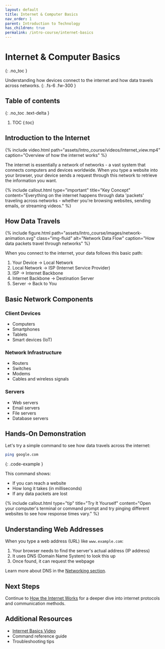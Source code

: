 ```yaml
---
layout: default
title: Internet & Computer Basics
nav_order: 1
parent: Introduction to Technology
has_children: true
permalink: /intro-course/internet-basics
---
```


# Internet & Computer Basics
{: .no_toc }

Understanding how devices connect to the internet and how data travels across networks.
{: .fs-6 .fw-300 }

## Table of contents
{: .no_toc .text-delta }

1. TOC
{:toc}

## Introduction to the Internet

{% include video.html path="assets/Intro_course/videos/Internet_view.mp4" caption="Overview of how the internet works" %}

The internet is essentially a network of networks - a vast system that connects computers and devices worldwide. When you type a website into your browser, your device sends a request through this network to retrieve the information you want.

{% include callout.html type="important" title="Key Concept" content="Everything on the internet happens through data 'packets' traveling across networks - whether you're browsing websites, sending emails, or streaming videos." %}

## How Data Travels

{% include figure.html path="assets/Intro_course/images/network-animation.svg" class="img-fluid" alt="Network Data Flow" caption="How data packets travel through networks" %}

When you connect to the internet, your data follows this basic path:
1. Your Device → Local Network
2. Local Network → ISP (Internet Service Provider)
3. ISP → Internet Backbone
4. Internet Backbone → Destination Server
5. Server → Back to You

## Basic Network Components

### Client Devices
- Computers
- Smartphones
- Tablets
- Smart devices (IoT)

### Network Infrastructure
- Routers
- Switches
- Modems
- Cables and wireless signals

### Servers
- Web servers
- Email servers
- File servers
- Database servers

## Hands-On Demonstration

Let's try a simple command to see how data travels across the internet:

```bash
ping google.com
```
{: .code-example }

This command shows:
- If you can reach a website
- How long it takes (in milliseconds)
- If any data packets are lost

{% include callout.html type="tip" title="Try It Yourself" content="Open your computer's terminal or command prompt and try pinging different websites to see how response times vary." %}

## Understanding Web Addresses

When you type a web address (URL) like `www.example.com`:
1. Your browser needs to find the server's actual address (IP address)
2. It uses DNS (Domain Name System) to look this up
3. Once found, it can request the webpage

Learn more about DNS in the [Networking section](/intro-course/networking).

## Next Steps

Continue to [How the Internet Works](how-internet-works) for a deeper dive into internet protocols and communication methods.

## Additional Resources

- [Internet Basics Video](assets/Intro_course/videos/Internet_view_1.mp4)
- Command reference guide
- Troubleshooting tips
